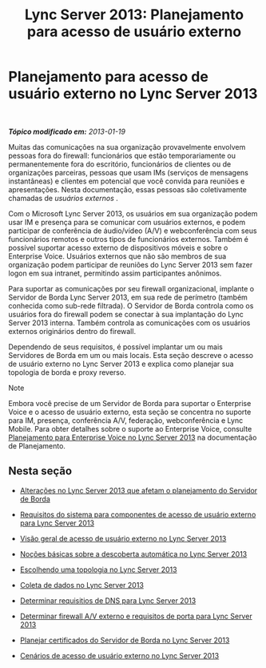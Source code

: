 ﻿---
title: 'Lync Server 2013: Planejamento para acesso de usuário externo'
TOCTitle: Planejamento para acesso de usuário externo
ms:assetid: ea098933-eff5-461e-aba3-e7f128784dc2
ms:mtpsurl: https://technet.microsoft.com/pt-br/library/Gg399048(v=OCS.15)
ms:contentKeyID: 49308485
ms.date: 05/19/2016
mtps_version: v=OCS.15
ms.translationtype: HT
---

# Planejamento para acesso de usuário externo no Lync Server 2013

 

_**Tópico modificado em:** 2013-01-19_

Muitas das comunicações na sua organização provavelmente envolvem pessoas fora do firewall: funcionários que estão temporariamente ou permanentemente fora do escritório, funcionários de clientes ou de organizações parceiras, pessoas que usam IMs (serviços de mensagens instantâneas) e clientes em potencial que você convida para reuniões e apresentações. Nesta documentação, essas pessoas são coletivamente chamadas de *usuários externos* .

Com o Microsoft Lync Server 2013, os usuários em sua organização podem usar IM e presença para se comunicar com usuários externos, e podem participar de conferência de áudio/vídeo (A/V) e webconferência com seus funcionários remotos e outros tipos de funcionários externos. Também é possível suportar acesso externo de dispositivos móveis e sobre o Enterprise Voice. Usuários externos que não são membros de sua organização podem participar de reuniões do Lync Server 2013 sem fazer logon em sua intranet, permitindo assim participantes anônimos.

Para suportar as comunicações por seu firewall organizacional, implante o Servidor de Borda Lync Server 2013, em sua rede de perímetro (também conhecida como sub-rede filtrada). O Servidor de Borda controla como os usuários fora do firewall podem se conectar à sua implantação do Lync Server 2013 interna. Também controla as comunicações com os usuários externos originários dentro do firewall.

Dependendo de seus requisitos, é possível implantar um ou mais Servidores de Borda em um ou mais locais. Esta seção descreve o acesso de usuário externo no Lync Server 2013 e explica como planejar sua topologia de borda e proxy reverso.

> [!note]  
> Embora você precise de um Servidor de Borda para suportar o Enterprise Voice e o acesso de usuário externo, esta seção se concentra no suporte para IM, presença, conferência A/V, federação, webconferência e Lync Mobile. Para obter detalhes sobre o suporte ao Enterprise Voice, consulte <a href="lync-server-2013-planning-for-enterprise-voice.md">Planejamento para Enterprise Voice no Lync Server 2013</a> na documentação de Planejamento.

## Nesta seção

  - [Alterações no Lync Server 2013 que afetam o planejamento do Servidor de Borda](lync-server-2013-changes-in-lync-server-that-affect-edge-server-planning.md)

  - [Requisitos do sistema para componentes de acesso de usuário externo para Lync Server 2013](lync-server-2013-system-requirements-for-external-user-access-components.md)

  - [Visão geral de acesso de usuário externo no Lync Server 2013](lync-server-2013-overview-of-external-user-access.md)

  - [Noções básicas sobre a descoberta automática no Lync Server 2013](lync-server-2013-understanding-autodiscover.md)

  - [Escolhendo uma topologia no Lync Server 2013](lync-server-2013-choosing-a-topology.md)

  - [Coleta de dados no Lync Server 2013](lync-server-2013-data-collection.md)

  - [Determinar requisitios de DNS para Lync Server 2013](lync-server-2013-determine-dns-requirements.md)

  - [Determinar firewall A/V externo e requisitos de porta para Lync Server 2013](lync-server-2013-determine-external-a-v-firewall-and-port-requirements.md)

  - [Planejar certificados do Servidor de Borda no Lync Server 2013](lync-server-2013-plan-for-edge-server-certificates.md)

  - [Cenários de acesso de usuário externo no Lync Server 2013](lync-server-2013-scenarios-for-external-user-access.md)

